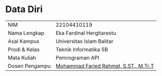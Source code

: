 # Data Diri

|  |  |
|--|--|
| NIM | 22104410119 |
| Nama Lengkap | Eka Fardinal Hergitarestu |
| Asal Kampus | Universitas Islam Balitar |
| Prodi & Kelas | Teknik Informatika 5B |
| Mata Kuliah | Pemrograman API |
| Dosen Pengampu | [Mohammad Faried Rahmat, S.ST., M.Tr.T](https://github.com/fariedrahmat) |
